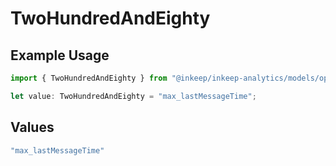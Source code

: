 # TwoHundredAndEighty

## Example Usage

```typescript
import { TwoHundredAndEighty } from "@inkeep/inkeep-analytics/models/operations";

let value: TwoHundredAndEighty = "max_lastMessageTime";
```

## Values

```typescript
"max_lastMessageTime"
```